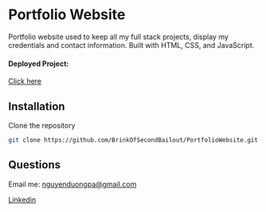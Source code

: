 # Portfolio Website

Portfolio website used to keep all my full stack projects, display my credentials and contact information. Built with HTML, CSS, and JavaScript.

#### Deployed Project: 
[Click here](http://dannydev.info)


## Installation

Clone the repository

```bash
git clone https://github.com/BrinkOfSecondBailout/PortfolioWebsite.git
```


## Questions

Email me: nguyenduongpa@gmail.com

[Linkedin](https://www.linkedin.com/in/softwaredev-nguyen/)
